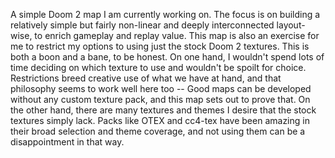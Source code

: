 A simple Doom 2 map I am currently working on. The focus is on building a relatively simple but fairly non-linear and deeply interconnected layout-wise, to enrich gameplay and replay value. This map is also an exercise for me to restrict my options to using just the stock Doom 2 textures. This is both a boon and a bane, to be honest. On one hand, I wouldn't spend lots of time deciding on which texture to use and wouldn't be spoilt for choice. Restrictions breed creative use of what we have at hand, and that philosophy seems to work well here too -- Good maps can be developed without any custom texture pack, and this map sets out to prove that. On the other hand, there are many textures and themes I desire that the stock textures simply lack. Packs like OTEX and cc4-tex have been amazing in their broad selection and theme coverage, and not using them can be a disappointment in that way.